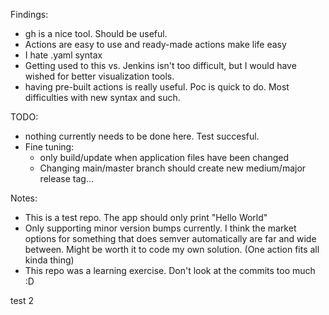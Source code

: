 Findings:
- gh is a nice tool. Should be useful.
- Actions are easy to use and ready-made actions make life easy
- I hate .yaml syntax
- Getting used to this vs. Jenkins isn't too difficult, but I would have wished for better visualization tools.
- having pre-built actions is really useful. Poc is quick to do. Most difficulties with new syntax and such. 

TODO:
- nothing currently needs to be done here. Test succesful.
- Fine tuning:
  - only build/update when application files have been changed
  - Changing main/master branch should create new medium/major release tag...

Notes:
- This is a test repo. The app should only print "Hello World"
- Only supporting minor version bumps currently. I think the market options for something that does semver automatically are far and wide between. Might be worth it to code my own solution. (One action fits all kinda thing)
- This repo was a learning exercise. Don't look at the commits too much :D

test 2